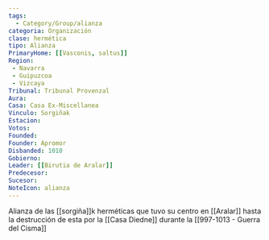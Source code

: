 ```yaml
---
tags:
  - Category/Group/alianza
categoria: Organización 
clase: hermética
tipo: Alianza
PrimaryHome: [[Vasconis, saltus]]
Region:
 - Navarra 
 - Guipuzcoa 
 - Vizcaya 
Tribunal: Tribunal Provenzal 
Aura: 
Casa: Casa Ex-Miscellanea
Vinculo: Sorgiñak
Estacion: 
Votos: 
Founded: 
Founder: Apromor 
Disbanded: 1010
Gobierno: 
Leader: [[Birutia de Aralar]]
Predecesor: 
Sucesor: 
NoteIcon: alianza
---
```


Alianza de las [[sorgiña]]k herméticas que tuvo su centro en [[Aralar]] hasta la destrucción de esta por la [[Casa Diedne]] durante la [[997-1013 - Guerra del Cisma]]
